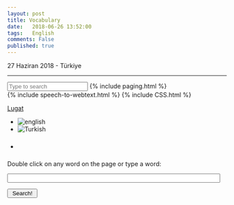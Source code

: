 ```yaml
---
layout: post
title: Vocabulary
date:   2018-06-26 13:52:00
tags:   English
comments: False
published: true
---
```



<p class="meta">27 Haziran 2018 - Türkiye</p>
<hr>

<input type="text" id="search" placeholder="Type to search">
<script src="//cdnjs.cloudflare.com/ajax/libs/jquery/1.8.3/jquery.min.js"></script>
{% include paging.html %}
<div class="teaser clearfix"></div>
{% include speech-to-webtext.html %}
{% include CSS.html %}
<script charset="utf-8">var $rows = $('#tg-nBN6M tr');
$('#search').keyup(function() {
    var val = $.trim($(this).val()).replace(/ +/g, ' ').toLowerCase();
    
    $rows.show().filter(function() {
        var text = $(this).text().replace(/\s+/g, ' ').toLowerCase();
        return !~text.indexOf(val);
    }).hide();
});</script>

<!-- begin dictionary box -->
<link rel="stylesheet" type="text/css" media="all" href="https://dictionarybox.com/dic_box_v3.css" />
<script type="text/javascript" src="https://ajax.googleapis.com/ajax/libs/jquery/1.6.4/jquery.min.js"></script>
<script type="text/javascript" src="https://dictionarybox.com/dic_box.js"></script>
<div id="pl-dbox"><a class="pl-dbox-title" href="javascript:void(0);dboxCursorLoc();"><span id="pl-dbox-title-text">Lugat</span></a>
<div id="pl-dbox-content"><div id="pl-dboxFlags"><ul><li><img src="https://dictionarybox.com/flags/English.png" alt="english" /></li>
<li><img src="https://dictionarybox.com/flags/Turkish.png" alt="Turkish" /></li><li><h3></h3></li></ul></div><div id="pl-dbox-ajax-content">
<p class="info">Double click on any word on the page or type a word:</p><p><input type="text" name="pl-dbox-search-field" style="width:97%;" id="pl-dbox-search-field" onKeyPress="return dbxChkKy(event);" autocomplete=off /></p>
<p id="pl-dbox-search-button"><input type="button" value=" Search! " OnClick="getdboxResults();"/></p></div><input id="pl-dbox-glossary" type="hidden" value="EnglishToTurkish,TurkishToEnglish"/></div></div>
<!-- end dictionary box -->
